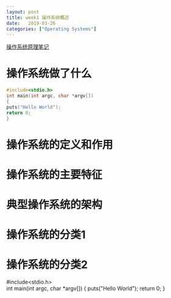 ```yaml
---
layout: post
title: week1 操作系统概述
date:   2019-03-26
categories: ["Operating Systems"]  
---   
```


[操作系统原理笔记](https://www.coursera.org/learn/os-pku/home/week/1)  

# 操作系统做了什么  

```C++
#include<stdio.h>  
int main(int argc, char *argv[])
{
puts("Hello World");
return 0;
}
```

# 操作系统的定义和作用   

# 操作系统的主要特征  

# 典型操作系统的架构  

# 操作系统的分类1  

# 操作系统的分类2

#include<stdio.h>  
int main(int argc, char *argv[])
{
puts("Hello World");
return 0;
}
